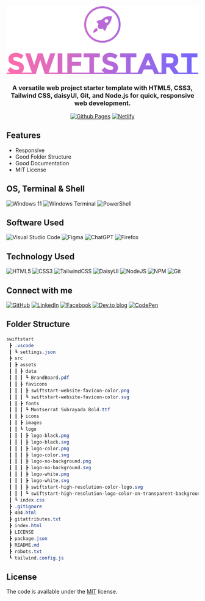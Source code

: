 <div align="center"><a href="https://github.com/devbytemehedi/swiftstart.git"><img src="./src/assets/logo/logo-no-background.svg"></a></div>
<div align="center">
 <h3><strong>A versatile web project starter template with HTML5, CSS3, Tailwind CSS, daisyUI, Git, and Node.js for quick, responsive web development.</strong></h3>
</div>
<div align="center"><a href="https://devbytemehedi.github.io/swiftstart"> <img src="https://img.shields.io/badge/github%20pages-121013?style=for-the-badge&logo=github&logoColor=white" alt="Github Pages"></a> <a href="https://swiftstart.netlify.app"><img src="https://img.shields.io/badge/netlify-%23000000.svg?style=for-the-badge&logo=netlify&logoColor=#00C7B7" alt="Netlify"></a></div>

## Features

- Responsive
- Good Folder Structure
- Good Documentation
- MIT License

## OS, Terminal & Shell
![Windows 11](https://img.shields.io/badge/Windows%2011-%230079d5.svg?style=for-the-badge&logo=Windows%2011&logoColor=white) ![Windows Terminal](https://img.shields.io/badge/Windows%20Terminal-%234D4D4D.svg?style=for-the-badge&logo=windows-terminal&logoColor=white) ![PowerShell](https://img.shields.io/badge/PowerShell-%235391FE.svg?style=for-the-badge&logo=powershell&logoColor=white) 

## Software Used
![Visual Studio Code](https://img.shields.io/badge/Visual%20Studio%20Code-0078d7.svg?style=for-the-badge&logo=visual-studio-code&logoColor=white) ![Figma](https://img.shields.io/badge/figma-%23F24E1E.svg?style=for-the-badge&logo=figma&logoColor=white) ![ChatGPT](https://img.shields.io/badge/chatGPT-74aa9c?style=for-the-badge&logo=openai&logoColor=white) ![Firefox](https://img.shields.io/badge/Firefox-FF7139?style=for-the-badge&logo=Firefox-Browser&logoColor=white)

## Technology Used
![HTML5](https://img.shields.io/badge/html5-%23E34F26.svg?style=for-the-badge&logo=html5&logoColor=white) ![CSS3](https://img.shields.io/badge/css3-%231572B6.svg?style=for-the-badge&logo=css3&logoColor=white) ![TailwindCSS](https://img.shields.io/badge/tailwindcss-%2338B2AC.svg?style=for-the-badge&logo=tailwind-css&logoColor=white) ![DaisyUI](https://img.shields.io/badge/daisyui-5A0EF8?style=for-the-badge&logo=daisyui&logoColor=white) ![NodeJS](https://img.shields.io/badge/node.js-6DA55F?style=for-the-badge&logo=node.js&logoColor=white) ![NPM](https://img.shields.io/badge/NPM-%23CB3837.svg?style=for-the-badge&logo=npm&logoColor=white) ![Git](https://img.shields.io/badge/git-%23F05033.svg?style=for-the-badge&logo=git&logoColor=white)

## Connect with me
[![GitHub](https://img.shields.io/badge/github-%23121011.svg?style=for-the-badge&logo=github&logoColor=white)](https://github.com/devbytemehedi) [![LinkedIn](https://img.shields.io/badge/linkedin-%230077B5.svg?style=for-the-badge&logo=linkedin&logoColor=white)](https://www.linkedin.com/in/devbytemehedi/) [![Facebook](https://img.shields.io/badge/Facebook-%231877F2.svg?style=for-the-badge&logo=Facebook&logoColor=white)](https://facebook.com/iamrealmehedi) [![Dev.to blog](https://img.shields.io/badge/dev.to-0A0A0A?style=for-the-badge&logo=dev.to&logoColor=white)](https://dev.to/devbytemehedi) [![CodePen](https://img.shields.io/badge/Codepen-000000?style=for-the-badge&logo=codepen&logoColor=white)](https://codepen.io/devbytemehedi)



## Folder Structure

```scss
swiftstart
 ┣ .vscode
 ┃ ┗ settings.json
 ┣ src
 ┃ ┣ assets
 ┃ ┃ ┣ data
 ┃ ┃ ┃ ┗ BrandBoard.pdf
 ┃ ┃ ┣ favicons
 ┃ ┃ ┃ ┣ swiftstart-website-favicon-color.png
 ┃ ┃ ┃ ┗ swiftstart-website-favicon-color.svg
 ┃ ┃ ┣ fonts
 ┃ ┃ ┃ ┗ Montserrat Subrayada Bold.ttf
 ┃ ┃ ┣ icons
 ┃ ┃ ┣ images
 ┃ ┃ ┗ logo
 ┃ ┃ ┃ ┣ logo-black.png
 ┃ ┃ ┃ ┣ logo-black.svg
 ┃ ┃ ┃ ┣ logo-color.png
 ┃ ┃ ┃ ┣ logo-color.svg
 ┃ ┃ ┃ ┣ logo-no-background.png
 ┃ ┃ ┃ ┣ logo-no-background.svg
 ┃ ┃ ┃ ┣ logo-white.png
 ┃ ┃ ┃ ┣ logo-white.svg
 ┃ ┃ ┃ ┣ swiftstart-high-resolution-color-logo.svg
 ┃ ┃ ┃ ┗ swiftstart-high-resolution-logo-color-on-transparent-background.svg
 ┃ ┗ index.css
 ┣ .gitignore
 ┣ 404.html
 ┣ gitattributes.txt
 ┣ index.html
 ┣ LICENSE
 ┣ package.json
 ┣ README.md
 ┣ robots.txt
 ┗ tailwind.config.js


```
## License

The code is available under the [MIT](./LICENSE) license.
